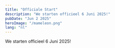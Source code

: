 ```yaml
---
title: "Officiale Start"
description: "We starten officieel 6 Juni 2025!"
pubDate: "Jun 2 2025"
heroImage: "/mameleon.png"
lang: "nl"
---
```

We starten officieel 6 Juni 2025!